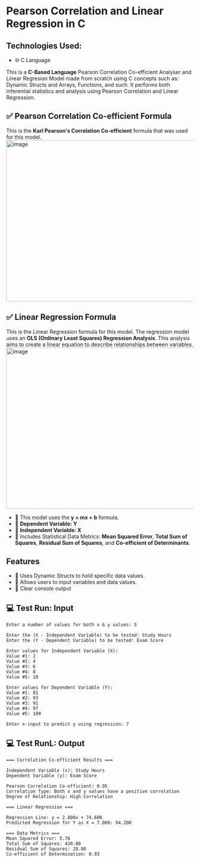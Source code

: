# Pearson Correlation and Linear Regression in C

## Technologies Used:
- 🌐 C Language

This is a **C-Based Language** Pearson Correlation Co-efficient Analyser and Linear Regresion Model made from scratch using C concepts such as: Dynamic Structs and Arrays, Functions, and such. It performs both inferential statistics and analysis using Pearson Correlation and Linear Regression.

## ✅ Pearson Correlation Co-efficient Formula
This is the **Karl Pearson's Correlation Co-efficient** formula that was used for this model.
<img width="827" height="432" alt="image" src="https://github.com/user-attachments/assets/c42393a2-3821-45cd-aac4-caf9318ea7fb" />

## ✅ Linear Regression Formula
This is the Linear Regression formula for this model. The regression model uses an **OLS (Ordinary Least Squares) Regression Analysis**. This analysis aims to create a linear equation to describe relationships between variables.
<img width="827" height="432" alt="image" src="https://github.com/user-attachments/assets/960a4a71-2103-48ec-8c7b-831e4af42282" />
- 📌 This model uses the **y = mx + b** formula.
- 📌 **Dependent Variable: Y**
- 📌 **Independent Variable: X**
- 📌 Includes Statistical Data Metrics: **Mean Squared Error**, **Total Sum of Squares**, **Residual Sum of Squares**, and **Co-efficient of Determinants**.

## Features
- 📌 Uses Dynamic Structs to hold specific data values.
- 📌 Allows users to input variables and data values.
- 📌 Clear console output

## 💻 Test Run: Input
```text
Enter a number of values for both x & y values: 5

Enter the (X - Independent Variable) to be tested: Study Hours
Enter the (Y - Dependent Variable) to be tested: Exam Score

Enter values for Independent Variable (X):
Value #1: 2
Value #2: 4
Value #3: 6
Value #4: 8
Value #5: 10

Enter values for Dependent Variable (Y):
Value #1: 81
Value #2: 93
Value #3: 91
Value #4: 97
Value #5: 109

Enter x-input to predict y using regression: 7

```

## 💻 Test RunL: Output
```text
=== Correlation Co-efficient Results ===

Independent Variable (x): Study Hours
Dependent Variable (y): Exam Score

Pearson Correlation Co-efficient: 0.95
Correlation Type: Both x and y values have a positive correlation
Degree of Relationship: High Correlation

=== Linear Regression ===

Regression Line: y = 2.800x + 74.600
Predicted Regression for Y as X = 7.000: 94.200

=== Data Metrics ===
Mean Squared Error: 5.76
Total Sum of Squares: 420.80
Residual Sum of Squares: 28.80
Co-efficient of Determination: 0.93
